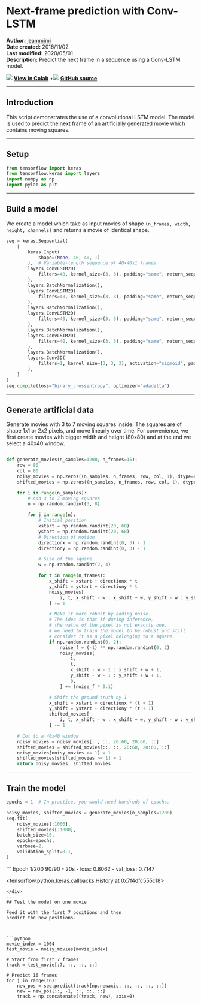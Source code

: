 # Next-frame prediction with Conv-LSTM

**Author:** [jeammimi](https://github.com/jeammimi)<br>
**Date created:** 2016/11/02<br>
**Last modified:** 2020/05/01<br>
**Description:** Predict the next frame in a sequence using a Conv-LSTM model.


<img class="k-inline-icon" src="https://colab.research.google.com/img/colab_favicon.ico"/> [**View in Colab**](https://colab.research.google.com/github/keras-team/keras-io/blob/master/examples/vision/ipynb/conv_lstm.ipynb)  <span class="k-dot">•</span><img class="k-inline-icon" src="https://github.com/favicon.ico"/> [**GitHub source**](https://github.com/keras-team/keras-io/blob/master/examples/vision/conv_lstm.py)



---
## Introduction

This script demonstrates the use of a convolutional LSTM model.
The model is used to predict the next frame of an artificially
generated movie which contains moving squares.


---
## Setup



```python
from tensorflow import keras
from tensorflow.keras import layers
import numpy as np
import pylab as plt

```

---
## Build a model

We create a model which take as input movies of shape
`(n_frames, width, height, channels)` and returns a movie
of identical shape.



```python
seq = keras.Sequential(
    [
        keras.Input(
            shape=(None, 40, 40, 1)
        ),  # Variable-length sequence of 40x40x1 frames
        layers.ConvLSTM2D(
            filters=40, kernel_size=(3, 3), padding="same", return_sequences=True
        ),
        layers.BatchNormalization(),
        layers.ConvLSTM2D(
            filters=40, kernel_size=(3, 3), padding="same", return_sequences=True
        ),
        layers.BatchNormalization(),
        layers.ConvLSTM2D(
            filters=40, kernel_size=(3, 3), padding="same", return_sequences=True
        ),
        layers.BatchNormalization(),
        layers.ConvLSTM2D(
            filters=40, kernel_size=(3, 3), padding="same", return_sequences=True
        ),
        layers.BatchNormalization(),
        layers.Conv3D(
            filters=1, kernel_size=(3, 3, 3), activation="sigmoid", padding="same"
        ),
    ]
)
seq.compile(loss="binary_crossentropy", optimizer="adadelta")

```

---
## Generate artificial data

Generate movies with 3 to 7 moving squares inside.
The squares are of shape 1x1 or 2x2 pixels,
and move linearly over time.
For convenience, we first create movies with bigger width and height (80x80)
and at the end we select a 40x40 window.



```python

def generate_movies(n_samples=1200, n_frames=15):
    row = 80
    col = 80
    noisy_movies = np.zeros((n_samples, n_frames, row, col, 1), dtype=np.float)
    shifted_movies = np.zeros((n_samples, n_frames, row, col, 1), dtype=np.float)

    for i in range(n_samples):
        # Add 3 to 7 moving squares
        n = np.random.randint(3, 8)

        for j in range(n):
            # Initial position
            xstart = np.random.randint(20, 60)
            ystart = np.random.randint(20, 60)
            # Direction of motion
            directionx = np.random.randint(0, 3) - 1
            directiony = np.random.randint(0, 3) - 1

            # Size of the square
            w = np.random.randint(2, 4)

            for t in range(n_frames):
                x_shift = xstart + directionx * t
                y_shift = ystart + directiony * t
                noisy_movies[
                    i, t, x_shift - w : x_shift + w, y_shift - w : y_shift + w, 0
                ] += 1

                # Make it more robust by adding noise.
                # The idea is that if during inference,
                # the value of the pixel is not exactly one,
                # we need to train the model to be robust and still
                # consider it as a pixel belonging to a square.
                if np.random.randint(0, 2):
                    noise_f = (-1) ** np.random.randint(0, 2)
                    noisy_movies[
                        i,
                        t,
                        x_shift - w - 1 : x_shift + w + 1,
                        y_shift - w - 1 : y_shift + w + 1,
                        0,
                    ] += (noise_f * 0.1)

                # Shift the ground truth by 1
                x_shift = xstart + directionx * (t + 1)
                y_shift = ystart + directiony * (t + 1)
                shifted_movies[
                    i, t, x_shift - w : x_shift + w, y_shift - w : y_shift + w, 0
                ] += 1

    # Cut to a 40x40 window
    noisy_movies = noisy_movies[::, ::, 20:60, 20:60, ::]
    shifted_movies = shifted_movies[::, ::, 20:60, 20:60, ::]
    noisy_movies[noisy_movies >= 1] = 1
    shifted_movies[shifted_movies >= 1] = 1
    return noisy_movies, shifted_movies


```

---
## Train the model



```python
epochs = 1  # In practice, you would need hundreds of epochs.

noisy_movies, shifted_movies = generate_movies(n_samples=1200)
seq.fit(
    noisy_movies[:1000],
    shifted_movies[:1000],
    batch_size=10,
    epochs=epochs,
    verbose=2,
    validation_split=0.1,
)

```

<div class="k-default-codeblock">
```
Epoch 1/200
90/90 - 20s - loss: 0.8062 - val_loss: 0.7147

<tensorflow.python.keras.callbacks.History at 0x7f4dfc555c18>

```
</div>
---
## Test the model on one movie

Feed it with the first 7 positions and then
predict the new positions.



```python
movie_index = 1004
test_movie = noisy_movies[movie_index]

# Start from first 7 frames
track = test_movie[:7, ::, ::, ::]

# Predict 16 frames
for j in range(16):
    new_pos = seq.predict(track[np.newaxis, ::, ::, ::, ::])
    new = new_pos[::, -1, ::, ::, ::]
    track = np.concatenate((track, new), axis=0)
```

